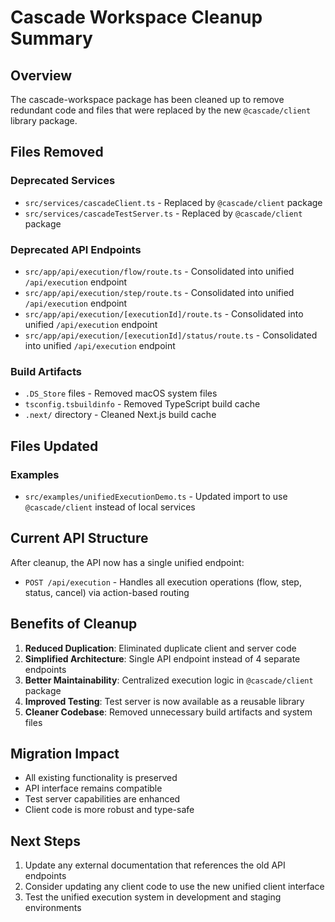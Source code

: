# Cascade Workspace Cleanup Summary

## Overview
The cascade-workspace package has been cleaned up to remove redundant code and files that were replaced by the new `@cascade/client` library package.

## Files Removed

### Deprecated Services
- `src/services/cascadeClient.ts` - Replaced by `@cascade/client` package
- `src/services/cascadeTestServer.ts` - Replaced by `@cascade/client` package

### Deprecated API Endpoints
- `src/app/api/execution/flow/route.ts` - Consolidated into unified `/api/execution` endpoint
- `src/app/api/execution/step/route.ts` - Consolidated into unified `/api/execution` endpoint  
- `src/app/api/execution/[executionId]/route.ts` - Consolidated into unified `/api/execution` endpoint
- `src/app/api/execution/[executionId]/status/route.ts` - Consolidated into unified `/api/execution` endpoint

### Build Artifacts
- `.DS_Store` files - Removed macOS system files
- `tsconfig.tsbuildinfo` - Removed TypeScript build cache
- `.next/` directory - Cleaned Next.js build cache

## Files Updated

### Examples
- `src/examples/unifiedExecutionDemo.ts` - Updated import to use `@cascade/client` instead of local services

## Current API Structure

After cleanup, the API now has a single unified endpoint:
- `POST /api/execution` - Handles all execution operations (flow, step, status, cancel) via action-based routing

## Benefits of Cleanup

1. **Reduced Duplication**: Eliminated duplicate client and server code
2. **Simplified Architecture**: Single API endpoint instead of 4 separate endpoints
3. **Better Maintainability**: Centralized execution logic in `@cascade/client` package
4. **Improved Testing**: Test server is now available as a reusable library
5. **Cleaner Codebase**: Removed unnecessary build artifacts and system files

## Migration Impact

- All existing functionality is preserved
- API interface remains compatible
- Test server capabilities are enhanced
- Client code is more robust and type-safe

## Next Steps

1. Update any external documentation that references the old API endpoints
2. Consider updating any client code to use the new unified client interface
3. Test the unified execution system in development and staging environments 